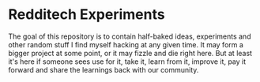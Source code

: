 # Redditech Experiments

The goal of this repository is to contain half-baked ideas, experiments and other random stuff I find myself hacking at any given time. It may form a bigger project at some point, or it may fizzle and die right here. But at least it's here if someone sees use for it, take it, learn from it, improve it, pay it forward and share the learnings back with our community.
